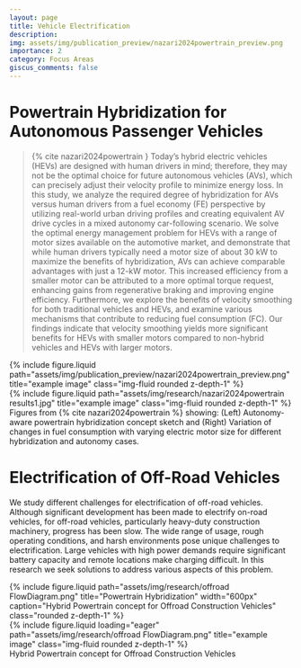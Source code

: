 ```yaml
---
layout: page
title: Vehicle Electrification
description:
img: assets/img/publication_preview/nazari2024powertrain_preview.png
importance: 2
category: Focus Areas
giscus_comments: false
---
```


# Powertrain Hybridization for Autonomous Passenger Vehicles
> {% cite nazari2024powertrain }
Today’s hybrid electric vehicles (HEVs) are designed with human drivers in mind; therefore, they may not be the optimal choice for future autonomous vehicles (AVs), which can precisely adjust their velocity profile to minimize energy loss. In this study, we analyze the required degree of hybridization for AVs versus human drivers from a fuel economy (FE) perspective by utilizing real-world urban driving profiles and creating equivalent AV drive cycles in a mixed autonomy car-following scenario. We solve the optimal energy management problem for HEVs with a range of motor sizes available on the automotive market, and demonstrate that while human drivers typically need a motor size of about 30 kW to maximize the benefits of hybridization, AVs can achieve comparable advantages with just a 12-kW motor. This increased efficiency from a smaller motor can be attributed to a more optimal torque request, enhancing gains from regenerative braking and improving engine efficiency. Furthermore, we explore the benefits of velocity smoothing for both traditional vehicles and HEVs, and examine various mechanisms that contribute to reducing fuel consumption (FC). Our findings indicate that velocity smoothing yields more significant benefits for HEVs with smaller motors compared to non-hybrid vehicles and HEVs with larger motors.

<div class="row justify-content-sm-center">
    <div class="col-sm-6 mt-3 mt-md-0">
        {% include figure.liquid path="assets/img/publication_preview/nazari2024powertrain_preview.png" title="example image" class="img-fluid rounded z-depth-1" %}
    </div>
    <div class="col-sm-6 mt-3 mt-md-0">
        {% include figure.liquid path="assets/img/research/nazari2024powertrain results1.jpg" title="example image" class="img-fluid rounded z-depth-1" %}
    </div>
</div>
<div class="caption">
    Figures from {% cite nazari2024powertrain %} showing: (Left) Autonomy-aware powertrain hybridization concept sketch and (Right) Variation of changes in fuel consumption with varying electric motor size for different hybridization and autonomy cases.
</div>

# Electrification of Off-Road Vehicles
We study different challenges for electrification of off-road vehicles. Although significant development has been made to electrify on-road vehicles, for off-road vehicles, particularly heavy-duty construction machinery, progress has been slow. The wide range of usage, rough operating conditions, and harsh environments pose unique challenges to electrification. Large vehicles with high power demands require significant battery capacity and remote locations make charging difficult.  In this research we seek solutions to address various aspects of this problem.

<div class="d-flex justify-content-center">
    {% include figure.liquid path="assets/img/research/offroad FlowDiagram.png" title="Powertrain Hybridization" width="600px" caption="Hybrid Powertrain concept for Offroad Construction Vehicles" class="rounded z-depth-1" %}
</div>

<div class="row">
    <div class="col-sm-6 mt-3 mt-md-0">
        {% include figure.liquid loading="eager" path="assets/img/research/offroad FlowDiagram.png" title="example image" class="img-fluid rounded z-depth-1" %}
    </div>
</div>
<div class="caption">
    Hybrid Powertrain concept for Offroad Construction Vehicles
</div>
